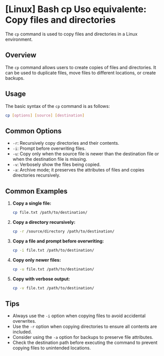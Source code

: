 # [Linux] Bash cp Uso equivalente: Copy files and directories

The `cp` command is used to copy files and directories in a Linux environment.

## Overview
The `cp` command allows users to create copies of files and directories. It can be used to duplicate files, move files to different locations, or create backups.

## Usage
The basic syntax of the `cp` command is as follows:

```bash
cp [options] [source] [destination]
```

## Common Options
- `-r`: Recursively copy directories and their contents.
- `-i`: Prompt before overwriting files.
- `-u`: Copy only when the source file is newer than the destination file or when the destination file is missing.
- `-v`: Verbosely show the files being copied.
- `-a`: Archive mode; it preserves the attributes of files and copies directories recursively.

## Common Examples
1. **Copy a single file:**
   ```bash
   cp file.txt /path/to/destination/
   ```

2. **Copy a directory recursively:**
   ```bash
   cp -r /source/directory /path/to/destination/
   ```

3. **Copy a file and prompt before overwriting:**
   ```bash
   cp -i file.txt /path/to/destination/
   ```

4. **Copy only newer files:**
   ```bash
   cp -u file.txt /path/to/destination/
   ```

5. **Copy with verbose output:**
   ```bash
   cp -v file.txt /path/to/destination/
   ```

## Tips
- Always use the `-i` option when copying files to avoid accidental overwrites.
- Use the `-r` option when copying directories to ensure all contents are included.
- Consider using the `-a` option for backups to preserve file attributes.
- Check the destination path before executing the command to prevent copying files to unintended locations.